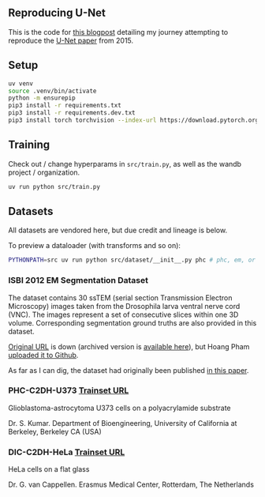 ## Reproducing U-Net

This is the code for [this blogpost](https://doubledissent.bearblog.dev/reproducing-u-net/) detailing my journey attempting to reproduce the [U-Net paper](https://arxiv.org/pdf/1505.04597) from 2015.

## Setup

```bash
uv venv
source .venv/bin/activate
python -m ensurepip
pip3 install -r requirements.txt
pip3 install -r requirements.dev.txt
pip3 install torch torchvision --index-url https://download.pytorch.org/whl/cu128
```

## Training

Check out / change hyperparams in `src/train.py`, as well as the wandb project / organization.

```bash
uv run python src/train.py
```

## Datasets

All datasets are vendored here, but due credit and lineage is below.

To preview a dataloader (with transforms and so on):


```bash
PYTHONPATH=src uv run python src/dataset/__init__.py phc # phc, em, or hela
```

### ISBI 2012 EM Segmentation Dataset


The dataset contains 30 ssTEM (serial section Transmission Electron Microscopy) images taken from the Drosophila larva ventral nerve cord (VNC). The images represent a set of consecutive slices within one 3D volume. Corresponding segmentation ground truths are also provided in this dataset.

[Original URL](http://brainiac2.mit.edu/isbi_challenge) is down (archived version is [available here](https://web.archive.org/web/20200605014329/http://brainiac2.mit.edu/isbi_challenge/)), but Hoang Pham [uploaded it to Github](https://github.com/hoangp/isbi-datasets).

As far as I can dig, the dataset had originally been published [in this paper](https://journals.plos.org/plosbiology/article?id=10.1371/journal.pbio.1000502).

### PHC-C2DH-U373 [Trainset URL](https://data.celltrackingchallenge.net/training-datasets/PhC-C2DH-U373.zip)

Glioblastoma-astrocytoma U373 cells on a polyacrylamide substrate

Dr. S. Kumar. Department of Bioengineering, University of California at Berkeley, Berkeley CA (USA)

### DIC-C2DH-HeLa [Trainset URL](https://data.celltrackingchallenge.net/training-datasets/DIC-C2DH-HeLa.zip)

HeLa cells on a flat glass

Dr. G. van Cappellen. Erasmus Medical Center, Rotterdam, The Netherlands

